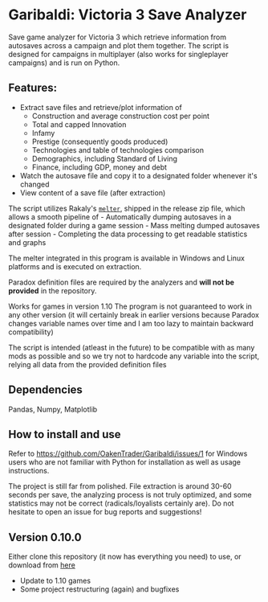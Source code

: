 # Garibaldi: Victoria 3 Save Analyzer

Save game analyzer for Victoria 3 which retrieve information from autosaves across a campaign and plot them together. The script is designed for campaigns in multiplayer (also works for singleplayer campaigns) and is run on Python.

## Features:
- Extract save files and retrieve/plot information of
    - Construction and average construction cost per point
    - Total and capped Innovation
    - Infamy
    - Prestige (consequently goods produced)
    - Technologies and table of technologies comparison
    - Demographics, including Standard of Living
    - Finance, including GDP, money and debt
- Watch the autosave file and copy it to a designated folder whenever it's changed
- View content of a save file (after extraction)

The script utilizes Rakaly's [`melter`](https://github.com/rakaly/librakaly), shipped in the release zip file, which allows a smooth pipeline of
    - Automatically dumping autosaves in a designated folder during a game session
    - Mass melting dumped autosaves after session
    - Completing the data processing to get readable statistics and graphs

The melter integrated in this program is available in Windows and Linux platforms and is executed on extraction.

Paradox definition files are required by the analyzers and **will not be provided** in the repository.

Works for games in version 1.10
The program is not guaranteed to work in any other version (it will certainly break in earlier versions because Paradox changes variable names over time and I am too lazy to maintain backward compatibility)

The script is intended (atleast in the future) to be compatible with as many mods as possible and so we try not to hardcode any variable into the script, relying all data from the provided definition files

## Dependencies
Pandas, Numpy, Matplotlib

## How to install and use
Refer to https://github.com/OakenTrader/Garibaldi/issues/1 for Windows users who are not familiar with Python for installation as well as usage instructions.

The project is still far from polished. File extraction is around 30-60 seconds per save, the analyzing process is not truly optimized, and some statistics may not be correct (radicals/loyalists certainly are). Do not hesitate to open an issue for bug reports and suggestions!

## Version 0.10.0
Either clone this repository (it now has everything you need) to use, or download from [here](https://github.com/OakenTrader/Garibaldi/releases/tag/v0.10.0)
- Update to 1.10 games
- Some project restructuring (again) and bugfixes
